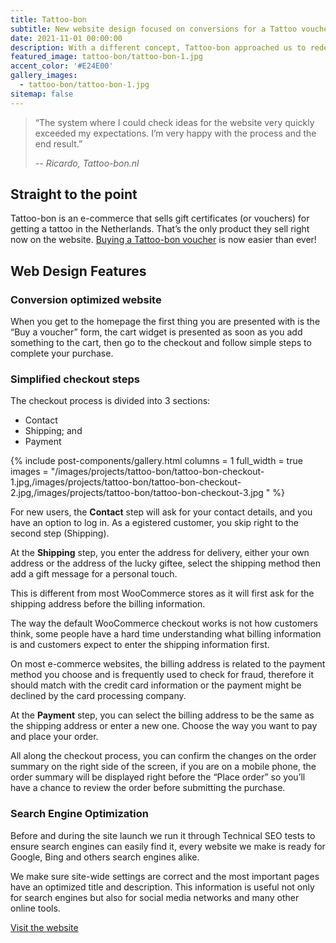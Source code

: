 ```yaml
---
title: Tattoo-bon
subtitle: New website design focused on conversions for a Tattoo voucher company in the Netherlands
date: 2021-11-01 00:00:00
description: With a different concept, Tattoo-bon approached us to redesign their website to explain how their product works and to focus on conversions from the get go.
featured_image: tattoo-bon/tattoo-bon-1.jpg
accent_color: '#E24E00'
gallery_images:
  - tattoo-bon/tattoo-bon-1.jpg
sitemap: false
---
```


> “The system where I could check ideas for the website very quickly exceeded my expectations. I’m very happy with the process and the end result.”
> 
> <cite>-- Ricardo, Tattoo-bon.nl</cite>


## Straight to the point

Tattoo-bon is an e-commerce that sells gift certificates (or vouchers) for getting a tattoo in the Netherlands. That’s the only product they sell right now on the website. <a href="https://tattoo-bon.nl" target="_blank">Buying a Tattoo-bon voucher</a> is now easier than ever!


## Web Design Features


### Conversion optimized website

When you get to the homepage the first thing you are presented with is the “Buy a voucher” form, the cart widget is presented as soon as you add something to the cart, then go to the checkout and follow simple steps to complete your purchase.


### Simplified checkout steps

The checkout process is divided into 3 sections:
- Contact
- Shipping; and
- Payment

{% include post-components/gallery.html
	columns = 1
	full_width = true
	images = "/images/projects/tattoo-bon/tattoo-bon-checkout-1.jpg,/images/projects/tattoo-bon/tattoo-bon-checkout-2.jpg,/images/projects/tattoo-bon/tattoo-bon-checkout-3.jpg
	"
%}

For new users, the <strong>Contact</strong> step will ask for your contact details, and you have an option to log in. As a egistered customer, you skip right to the second step (Shipping).

At the <strong>Shipping</strong> step, you enter the address for delivery, either your own address or the address of the lucky giftee, select the shipping method then add a gift message for a personal touch.

This is different from most WooCommerce stores as it will first ask for the shipping address before the billing information.

The way the default WooCommerce checkout works is not how customers think, some people have a hard time understanding what billing information is and customers expect to enter the shipping information first.

On most e-commerce websites, the billing address is related to the payment method you choose and is frequently used to check for fraud, therefore it should match with the credit card information or the payment might be declined by the card processing company.

At the <strong>Payment</strong> step, you can select the billing address to be the same as the shipping address or enter a new one. Choose the way you want to pay and place your order.

All along the checkout process, you can confirm the changes on the order summary on the right side of the screen, if you are on a mobile phone, the order summary will be displayed right before the “Place order” so you’ll have a chance to review the order before submitting the purchase.


### Search Engine Optimization

Before and during the site launch we run it through Technical SEO tests to ensure search engines can easily find it, every website we make is ready for Google, Bing and others search engines alike.

We make sure site-wide settings are correct and the most important pages have an optimized title and description. This information is useful not only for search engines but also for social media networks and many other online tools.

<a href="https://tattoo-bon.nl" class="button--fill">Visit the website</a>
